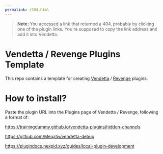 ```yaml
---
permalink: /404.html
---
```

> **Note:** You accessed a link that returned a 404, probably by clicking one of the plugin links. You're supposed to copy the link address and add it into Vendetta.

# Vendetta / Revenge Plugins Template
This repo contains a template for creating [Vendetta](https://github.com/vendetta-mod/Vendetta) / [Revenge](https://github.com/revenge-mod/revenge-bundle) plugins.

# How to install?
Paste the plugin URL into the Plugins page of Vendetta / Revenge, following a format of:

https://trainingdummy.github.io/vendetta-plugins/hidden-channels

https://github.com/Meqativ/vendetta-debug

https://plugindocs.nexpid.xyz/guides/local-plugin-development